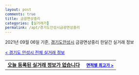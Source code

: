 ```yaml
---
layout: post
comments: true
title: 금광면상중리
categories: [실거래가]
permalink: /apt/경기도안성시금광면상중리
---
```


2021년 09월 06일 기준, <a href="/apt/경기도안성시">경기도안성시</a> 금광면상중리 한달간 실거래 정보

<a style="color: blue;" href="/apt/경기도안성시">< 경기도 안성시 전체 실거래 정보</a>
<!---- start ---->
<table>
  <tr>
    <td colspan="4" style="font-weight: bold;"><a href="/apt/경기도안성시금광면상중리{name_without_space}">오늘 등록된 실거래 정보가 없습니다</a> &nbsp;&nbsp;&nbsp; <a style="color: blue; font-size: smaller;" href="/apt/경기도안성시금광면상중리{name_without_space}">면적별 최고가 ></a></td>
  </tr>
    
</table>
<!---- end ---->
    